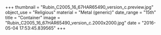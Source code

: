 +++
thumbnail = "Rubin_C2005_16_67HAR65490_version_c.preview.jpg"
object_use = "Religious"
material = "Metal (generic)"
date_range = "15th"
title = "Container"
image = "Rubin_C2005_16_67HAR65490_version_c.2000x2000.jpg"
date = "2016-05-04 17:53:45.839565"
+++
